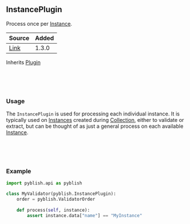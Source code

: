 ## InstancePlugin

Process once per [Instance](instance.md).

| Source     | Added
|------------|---------
|[Link][]    | 1.3.0

Inherits [Plugin](Plugin.md)

[Link]: https://github.com/pyblish/pyblish-base/blob/f695fad94b995915495b4123c503f24d3419429a/pyblish/plugin.py#L350

<br>
<br>
<br>

### Usage

The `InstancePlugin` is used for processing each individual instance. It is typically used on [Instances](instance.md) created during [Collection](CollectorOrder), either to validate or extract, but can be thought of as just a general process on each available [Instance](instance.md).

<br>
<br>
<br>

### Example

```python
import pyblish.api as pyblish

class MyValidator(pyblish.InstancePlugin):
    order = pyblish.ValidatorOrder
   
    def process(self, instance):
        assert instance.data["name"] == "MyInstance"
```